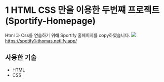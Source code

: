 
# 1 HTML CSS 만을 이용한 두번쨰 프로젝트(Sportify-Homepage)

Html 과 Css를 연습하기 위해 Sportify 홈페이지를 copy하였습니다.
![](https://i.imgur.com/gkvkuBi.png)
https://spotify1-thomas.netlify.app/

## 사용한 기술
* HTML
* CSS
